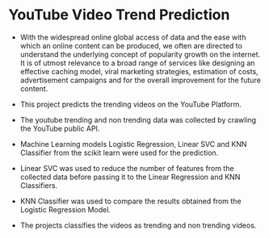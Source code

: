 # YouTube Video Trend Prediction

* With the widespread online global access of data and the ease with which an online content can be produced, we often are directed to understand the underlying concept of popularity growth on the internet. It is of utmost relevance to a broad range of services like designing an effective caching model, viral marketing strategies, estimation of costs, advertisement campaigns and for the overall improvement for the future content. 

* This project predicts the trending videos on the YouTube Platform.

* The youtube trending and non trending data was collected by crawling the YouTube public API.

* Machine Learning models Logistic Regression, Linear SVC and KNN Classifier from the scikit learn were used for the prediction.

* Linear SVC was used to reduce the number of features from the collected data before passing it to the Linear Regression and KNN Classifiers.

* KNN Classifier was used to compare the results obtained from the Logistic Regression Model.

* The projects classifies the videos as trending and non trending videos.
